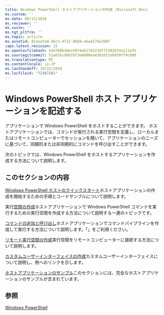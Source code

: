 ```yaml
---
title: Windows PowerShell ホストアプリケーションの作成 |Microsoft Docs
ms.custom: ''
ms.date: 09/13/2016
ms.reviewer: ''
ms.suite: ''
ms.tgt_pltfrm: ''
ms.topic: article
ms.assetid: 81aeafad-dbc3-4712-8bb9-e6a417be260f
caps.latest.revision: 15
ms.openlocfilehash: b44708b3bbcb974a6178323dff2302b7da121af6
ms.sourcegitcommit: 52a67bcd9d7bf3e8600ea4302d1fa8970ff9c998
ms.translationtype: MT
ms.contentlocale: ja-JP
ms.lasthandoff: 10/15/2019
ms.locfileid: "72367281"
---
```

# <a name="writing-a-windows-powershell-host-application"></a>Windows PowerShell ホスト アプリケーションを記述する

アプリケーションで Windows PowerShell をホストすることができます。 ホストアプリケーションでは、コマンドが実行される実行空間を定義し、ローカルまたはリモートコンピューターでセッションを開いて、アプリケーションのニーズに基づいて、同期的または非同期的にコマンドを呼び出すことができます。

次のトピックでは、Windows PowerShell をホストするアプリケーションを作成する方法について説明します。

## <a name="in-this-section"></a>このセクションの内容

[Windows PowerShell ホストのクイックスタート](./windows-powershell-host-quickstart.md)ホストアプリケーションの作成を開始するための手順とコードサンプルについて説明します。

実行[空間の作成](./creating-runspaces.md)ホストアプリケーションで Windows PowerShell コマンドを実行するための実行空間を作成する方法について説明する一連のトピックです。

[コマンドの追加と呼び出し](./adding-and-invoking-commands.md)ホストアプリケーションでコマンドパイプラインを作成して実行する方法について説明します。「」をご利用ください。

[リモート実行空間の作成](./creating-remote-runspaces.md)実行空間をリモートコンピューターに接続する方法について説明します。

[カスタムユーザーインターフェイスの作成](./creating-a-custom-user-interface.md)カスタムユーザーインターフェイスについて説明し、例へのリンクを示します。

[ホストアプリケーションのサンプル](./host-application-samples.md)このセクションには、完全なホストアプリケーションのサンプルが含まれています。

## <a name="see-also"></a>参照

[Windows PowerShell](https://msdn.microsoft.com/en-us/b41a2af3-aec1-402d-8e18-c2c26be461ff)
